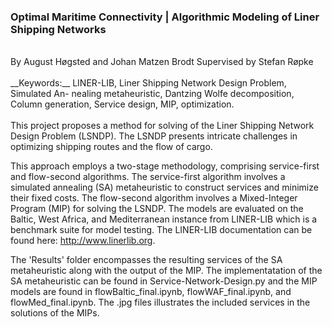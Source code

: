 ### Optimal Maritime Connectivity | Algorithmic Modeling of Liner Shipping Networks

<br>
By August Høgsted and Johan Matzen Brodt
Supervised by Stefan Røpke
<br>

<br>
__Keywords:__ LINER-LIB, Liner Shipping Network Design Problem, Simulated An-
nealing metaheuristic, Dantzing Wolfe decomposition, Column generation, Service design, MIP, optimization.
<br>

<br>
This project proposes a method for solving of the Liner Shipping Network Design Problem (LSNDP). The LSNDP presents intricate challenges in optimizing shipping routes and the flow of cargo.

This approach employs a two-stage methodology, comprising service-first and flow-second algorithms. The service-first algorithm involves a simulated annealing (SA) metaheuristic to construct services and minimize their fixed costs. The flow-second algorithm involves a Mixed-Integer Program (MIP) for solving the LSNDP. The models are evaluated on the Baltic, West Africa, and Mediterranean instance from LINER-LIB which is a benchmark suite for model testing. The LINER-LIB documentation can be found here: http://www.linerlib.org.

The 'Results' folder encompasses the resulting services of the SA metaheuristic along with the output of the MIP. The implementatation of the SA metaheuristic can be found in Service-Network-Design.py and the MIP models are found in flowBaltic_final.ipynb, flowWAF_final.ipynb, and flowMed_final.ipynb. The .jpg files illustrates the included services in the solutions of the MIPs.
